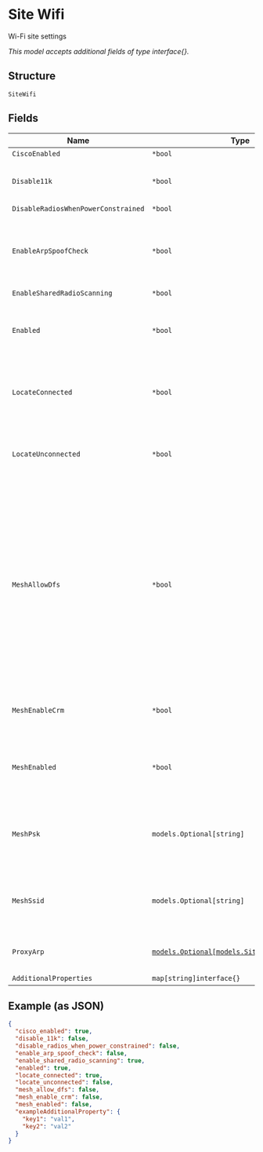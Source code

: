 
# Site Wifi

Wi-Fi site settings

*This model accepts additional fields of type interface{}.*

## Structure

`SiteWifi`

## Fields

| Name | Type | Tags | Description |
|  --- | --- | --- | --- |
| `CiscoEnabled` | `*bool` | Optional | **Default**: `true` |
| `Disable11k` | `*bool` | Optional | Whether to disable 11k<br><br>**Default**: `false` |
| `DisableRadiosWhenPowerConstrained` | `*bool` | Optional | **Default**: `false` |
| `EnableArpSpoofCheck` | `*bool` | Optional | When proxy_arp is enabled, check for arp spoofing.<br><br>**Default**: `false` |
| `EnableSharedRadioScanning` | `*bool` | Optional | **Default**: `true` |
| `Enabled` | `*bool` | Optional | Enable Wi-Fi feature (using SUB-MAN license)<br><br>**Default**: `true` |
| `LocateConnected` | `*bool` | Optional | Whether to locate connected clients<br><br>**Default**: `true` |
| `LocateUnconnected` | `*bool` | Optional | Whether to locate unconnected clients<br><br>**Default**: `false` |
| `MeshAllowDfs` | `*bool` | Optional | Whether to allow Mesh to use DFS channels. For DFS channels, Remote Mesh AP would have to do CAC when scanning for new Base AP, which is slow and will disrupt the connection. If roaming is desired, keep it disabled.<br><br>**Default**: `false` |
| `MeshEnableCrm` | `*bool` | Optional | Used to enable/disable CRM<br><br>**Default**: `false` |
| `MeshEnabled` | `*bool` | Optional | Whether to enable Mesh feature for the site<br><br>**Default**: `false` |
| `MeshPsk` | `models.Optional[string]` | Optional | Optional passphrase of mesh networking, default is generated randomly |
| `MeshSsid` | `models.Optional[string]` | Optional | Optional ssid of mesh networking, default is based on site_id |
| `ProxyArp` | [`models.Optional[models.SiteWifiProxyArpEnum]`](../../doc/models/site-wifi-proxy-arp-enum.md) | Optional | enum: `default`, `disabled`, `enabled` |
| `AdditionalProperties` | `map[string]interface{}` | Optional | - |

## Example (as JSON)

```json
{
  "cisco_enabled": true,
  "disable_11k": false,
  "disable_radios_when_power_constrained": false,
  "enable_arp_spoof_check": false,
  "enable_shared_radio_scanning": true,
  "enabled": true,
  "locate_connected": true,
  "locate_unconnected": false,
  "mesh_allow_dfs": false,
  "mesh_enable_crm": false,
  "mesh_enabled": false,
  "exampleAdditionalProperty": {
    "key1": "val1",
    "key2": "val2"
  }
}
```

